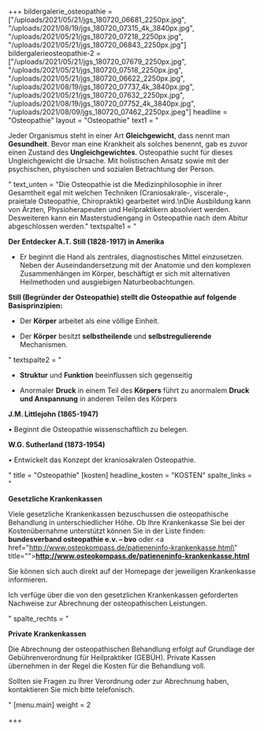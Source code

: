 +++
bildergalerie_osteopathie = ["/uploads/2021/05/21/jgs_180720_06681_2250px.jpg", "/uploads/2021/08/19/jgs_180720_07315_4k_3840px.jpg", "/uploads/2021/05/21/jgs_180720_07218_2250px.jpg", "/uploads/2021/05/21/jgs_180720_06843_2250px.jpg"]
bildergalerieosteopathie-2 = ["/uploads/2021/05/21/jgs_180720_07679_2250px.jpg", "/uploads/2021/05/21/jgs_180720_07518_2250px.jpg", "/uploads/2021/05/21/jgs_180720_06622_2250px.jpg", "/uploads/2021/08/19/jgs_180720_07737_4k_3840px.jpg", "/uploads/2021/05/21/jgs_180720_07632_2250px.jpg", "/uploads/2021/08/19/jgs_180720_07752_4k_3840px.jpg", "/uploads/2021/08/09/jgs_180720_07462_2250px.jpeg"]
headline = "Osteopathie"
layout = "Osteopathie"
text1 = "<p>Jeder Organismus steht in einer Art <strong>Gleichgewicht</strong>, dass nennt man <strong>Gesundheit</strong>. Bevor man eine Krankheit als solches benennt, gab es zuvor einen Zustand des <strong>Ungleichgewichtes</strong>. Osteopathie sucht für dieses Ungleichgewicht die Ursache. Mit holistischen Ansatz sowie mit der psychischen, physischen und sozialen Betrachtung der Person.</p>"
text_unten = "Die Osteopathie ist die Medizinphilosophie in ihrer Gesamtheit egal mit welchen Techniken (Craniosakrale-, viscerale-, praietale Osteopathie, Chiropraktik) gearbeitet wird.\nDie Ausbildung kann von Ärzten, Physioherapeuten und Heilpraktikern absolviert werden. Desweiteren kann ein Masterstudiengang in Osteopathie nach dem Abitur abgeschlossen werden."
textspalte1 = "<p><strong>Der Entdecker A.T. Still (1828-1917) in Amerika</strong></p><ul><li><p>Er beginnt die Hand als zentrales, diagnostisches Mittel einzusetzen. Neben der Auseindandersetzung mit der Anatomie und den komplexen Zusammenhängen im Körper, beschäftigt er sich mit alternativen Heilmethoden und ausgiebigen Naturbeobachtungen. </p></li></ul><p><strong>Still (Begründer der Osteopathie) stellt die Osteopathie auf folgende Basisprinzipien:</strong></p><ul><li><p>Der <strong>Körper</strong> arbeitet als eine völlige Einheit.</p></li><li><p>Der <strong>Körper</strong> besitzt <strong>selbstheilende</strong> und <strong>selbstregulierende</strong> Mechanismen.</p></li></ul>"
textspalte2 = "<ul><li><p><strong>Struktur</strong> und <strong>Funktion</strong> beeinflussen sich gegenseitig</p></li><li><p>Anormaler <strong>Druck</strong> in einem Teil des <strong>Körpers</strong> führt zu anormalem <strong>Druck und Anspannung</strong> in anderen Teilen des Körpers</p></li></ul><p></p><p><strong>J.M. Littlejohn (1865-1947)</strong></p><p>• Beginnt die Osteopathie wissenschaftlich zu belegen.</p><p><strong>W.G. Sutherland (1873-1954)</strong></p><p>• Entwickelt das Konzept der kraniosakralen Osteopathie.</p>"
title = "Osteopathie"
[kosten]
headline_kosten = "KOSTEN"
spalte_links = "<p><strong>Gesetzliche Krankenkassen</strong></p><p>Viele gesetzliche Krankenkassen bezuschussen die osteopathische Behandlung in unterschiedlicher Höhe. Ob Ihre Krankenkasse Sie bei der Kostenübernahme unterstützt können Sie in der Liste finden: <strong>bundesverband osteopathie e.v. – bvo</strong> oder <a href=\"http://www.osteokompass.de/patieneninfo-krankenkasse.html\" title=\"\"><strong>http://www.osteokompass.de/patieneninfo-krankenkasse.html</strong></a></p><p>Sie können sich auch direkt auf der Homepage der jeweiligen Krankenkasse informieren.</p><p>Ich verfüge über die von den gesetzlichen Krankenkassen geforderten Nachweise zur Abrechnung der osteopathischen Leistungen.</p>"
spalte_rechts = "<p><strong>Private Krankenkassen</strong></p><p>Die Abrechnung der osteopathischen Behandlung erfolgt auf Grundlage der Gebührenverordnung für Heilpraktiker (GEBÜH). Private Kassen übernehmen in der Regel die Kosten für die Behandlung voll.</p><p>Sollten sie Fragen zu Ihrer Verordnung oder zur Abrechnung haben, kontaktieren Sie mich bitte telefonisch.</p>"
[menu.main]
weight = 2

+++
